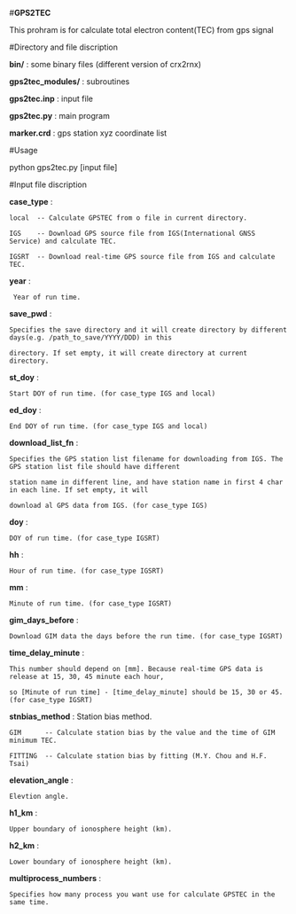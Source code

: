 #__GPS2TEC__

This prohram is for calculate total electron content(TEC) from gps signal

#Directory and file discription

__bin/__  : some binary files (different version of crx2rnx)

__gps2tec_modules/__  : subroutines

__gps2tec.inp__ :  input file 

__gps2tec.py__  : main program 

__marker.crd__  : gps station xyz coordinate list

#Usage

python gps2tec.py [input file]

#Input file discription

__case_type__  : 

    local  -- Calculate GPSTEC from o file in current directory.

    IGS    -- Download GPS source file from IGS(International GNSS Service) and calculate TEC.
                        
    IGSRT  -- Download real-time GPS source file from IGS and calculate TEC.
            
__year__     : 

     Year of run time.
     
__save_pwd__ : 

    Specifies the save directory and it will create directory by different days(e.g. /path_to_save/YYYY/DDD) in this 
    
    directory. If set empty, it will create directory at current directory.

__st_doy__  : 

    Start DOY of run time. (for case_type IGS and local)

__ed_doy__  : 

    End DOY of run time. (for case_type IGS and local)

__download_list_fn__ : 

    Specifies the GPS station list filename for downloading from IGS. The GPS station list file should have different 
    
    station name in different line, and have station name in first 4 char in each line. If set empty, it will 
    
    download al GPS data from IGS. (for case_type IGS)


__doy__ : 

    DOY of run time. (for case_type IGSRT)

__hh__  : 

    Hour of run time. (for case_type IGSRT)
 
__mm__  : 

    Minute of run time. (for case_type IGSRT)

__gim_days_before__   : 

    Download GIM data the days before the run time. (for case_type IGSRT)

__time_delay_minute__ : 

    This number should depend on [mm]. Because real-time GPS data is release at 15, 30, 45 minute each hour, 
    
    so [Minute of run time] - [time_delay_minute] should be 15, 30 or 45. (for case_type IGSRT)

__stnbias_method__ : Station bias method.

    GIM      -- Calculate station bias by the value and the time of GIM minimum TEC.  
    
    FITTING  -- Calculate station bias by fitting (M.Y. Chou and H.F. Tsai)
                     
__elevation_angle__ : 

    Elevtion angle.

__h1_km__  : 

    Upper boundary of ionosphere height (km). 

__h2_km__  : 

    Lower boundary of ionosphere height (km).

__multiprocess_numbers__ : 

    Specifies how many process you want use for calculate GPSTEC in the same time.

